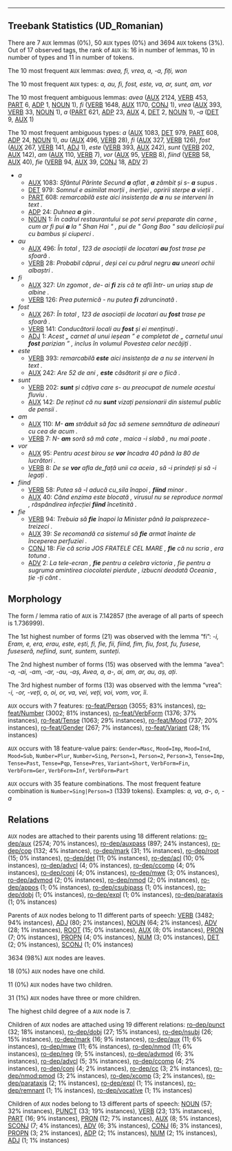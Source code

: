 

--------------------------------------------------------------------------------

## Treebank Statistics (UD_Romanian)

There are 7 `AUX` lemmas (0%), 50 `AUX` types (0%) and 3694 `AUX` tokens (3%).
Out of 17 observed tags, the rank of `AUX` is: 16 in number of lemmas, 10 in number of types and 11 in number of tokens.

The 10 most frequent `AUX` lemmas: <em>avea, fi, vrea, a, -a, fiți, won</em>

The 10 most frequent `AUX` types:  <em>a, au, fi, fost, este, va, ar, sunt, am, vor</em>

The 10 most frequent ambiguous lemmas: <em>avea</em> ([AUX]() 2124, [VERB]() 453, [PART]() 6, [ADP]() 1, [NOUN]() 1), <em>fi</em> ([VERB]() 1648, [AUX]() 1170, [CONJ]() 1), <em>vrea</em> ([AUX]() 393, [VERB]() 33, [NOUN]() 1), <em>a</em> ([PART]() 621, [ADP]() 23, [AUX]() 4, [DET]() 2, [NOUN]() 1), <em>-a</em> ([DET]() 9, [AUX]() 1)

The 10 most frequent ambiguous types:  <em>a</em> ([AUX]() 1083, [DET]() 979, [PART]() 608, [ADP]() 24, [NOUN]() 1), <em>au</em> ([AUX]() 496, [VERB]() 28), <em>fi</em> ([AUX]() 327, [VERB]() 126), <em>fost</em> ([AUX]() 267, [VERB]() 141, [ADJ]() 1), <em>este</em> ([VERB]() 393, [AUX]() 242), <em>sunt</em> ([VERB]() 202, [AUX]() 142), <em>am</em> ([AUX]() 110, [VERB]() 7), <em>vor</em> ([AUX]() 95, [VERB]() 8), <em>fiind</em> ([VERB]() 58, [AUX]() 40), <em>fie</em> ([VERB]() 94, [AUX]() 39, [CONJ]() 18, [ADV]() 2)


* <em>a</em>
  * [AUX]() 1083: <em>Sfântul Părinte Secund <b>a</b> aflat , <b>a</b> zâmbit și s- <b>a</b> supus .</em>
  * [DET]() 979: <em>Somnul e asimilat morții , inerției , opririi sterpe <b>a</b> vieții .</em>
  * [PART]() 608: <em>remarcabilă este aici insistența de <b>a</b> nu se interveni în text .</em>
  * [ADP]() 24: <em>Duhnea <b>a</b> gin .</em>
  * [NOUN]() 1: <em>În cadrul restaurantului se pot servi preparate din carne , cum ar fi pui <b>a</b> la " Shan Hai " , pui de " Gong Bao " sau delicioșii pui cu bambus și ciuperci .</em>
* <em>au</em>
  * [AUX]() 496: <em>În total , 123 de asociații de locatari <b>au</b> fost trase pe sfoară .</em>
  * [VERB]() 28: <em>Probabil căprui , deși cei cu părul negru <b>au</b> uneori ochii albaștri .</em>
* <em>fi</em>
  * [AUX]() 327: <em>Un zgomot , de- ai <b>fi</b> zis că te afli într- un uriaș stup de albine .</em>
  * [VERB]() 126: <em>Prea puternică - nu putea <b>fi</b> zdruncinată .</em>
* <em>fost</em>
  * [AUX]() 267: <em>În total , 123 de asociații de locatari au <b>fost</b> trase pe sfoară .</em>
  * [VERB]() 141: <em>Conducătorii locali au <b>fost</b> și ei menținuți .</em>
  * [ADJ]() 1: <em>Acest „ carnet al unui ieșean ” e completat de „ carnetul unui <b>fost</b> parizian ” , inclus în volumul Povestea celor necăjiți .</em>
* <em>este</em>
  * [VERB]() 393: <em>remarcabilă <b>este</b> aici insistența de a nu se interveni în text .</em>
  * [AUX]() 242: <em>Are 52 de ani , <b>este</b> căsătorit și are o fiică .</em>
* <em>sunt</em>
  * [VERB]() 202: <em><b>sunt</b> și câțiva care s- au preocupat de numele acestui fluviu .</em>
  * [AUX]() 142: <em>De reținut că nu <b>sunt</b> vizați pensionarii din sistemul public de pensii .</em>
* <em>am</em>
  * [AUX]() 110: <em>M- <b>am</b> străduit să fac să semene semnătura de adineauri cu cea de acum .</em>
  * [VERB]() 7: <em>N- <b>am</b> soră să mă cate , maica -i slabă , nu mai poate .</em>
* <em>vor</em>
  * [AUX]() 95: <em>Pentru acest birou se <b>vor</b> încadra 40 până la 80 de lucrători .</em>
  * [VERB]() 8: <em>De se <b>vor</b> afla de_față unii ca aceia , să -i prindeți și să -i legați .</em>
* <em>fiind</em>
  * [VERB]() 58: <em>Putea să -l aducă cu_sila înapoi , <b>fiind</b> minor .</em>
  * [AUX]() 40: <em>Când enzima este blocată , virusul nu se reproduce normal , răspândirea infecției <b>fiind</b> încetinită .</em>
* <em>fie</em>
  * [VERB]() 94: <em>Trebuia să <b>fie</b> înapoi la Minister până la paisprezece-treizeci .</em>
  * [AUX]() 39: <em>Se recomandă ca sistemul să <b>fie</b> armat înainte de începerea perfuziei .</em>
  * [CONJ]() 18: <em>Fie că scria JOS FRATELE CEL MARE , <b>fie</b> că nu scria , era totuna .</em>
  * [ADV]() 2: <em>La tele-ecran , <b>fie</b> pentru a celebra victoria , fie pentru a sugruma amintirea ciocolatei pierdute , izbucni deodată Oceania , ție -ți cânt .</em>

## Morphology

The form / lemma ratio of `AUX` is 7.142857 (the average of all parts of speech is 1.736999).

The 1st highest number of forms (21) was observed with the lemma “fi”: <em>-i, Eram, e, era, erau, este, ești, fi, fie, fii, fiind, fim, fiu, fost, fu, fusese, fuseseră, nefiind, sunt, suntem, sunteți</em>.

The 2nd highest number of forms (15) was observed with the lemma “avea”: <em>-a, -ai, -am, -ar, -au, -aș, Avea, a, a-, ai, am, ar, au, aș, ați</em>.

The 3rd highest number of forms (13) was observed with the lemma “vrea”: <em>-i, -or, -veți, o, oi, or, va, vei, veți, voi, vom, vor, îi</em>.

`AUX` occurs with 7 features: [ro-feat/Person]() (3055; 83% instances), [ro-feat/Number]() (3002; 81% instances), [ro-feat/VerbForm]() (1376; 37% instances), [ro-feat/Tense]() (1063; 29% instances), [ro-feat/Mood]() (737; 20% instances), [ro-feat/Gender]() (267; 7% instances), [ro-feat/Variant]() (28; 1% instances)

`AUX` occurs with 18 feature-value pairs: `Gender=Masc`, `Mood=Imp`, `Mood=Ind`, `Mood=Sub`, `Number=Plur`, `Number=Sing`, `Person=1`, `Person=2`, `Person=3`, `Tense=Imp`, `Tense=Past`, `Tense=Pqp`, `Tense=Pres`, `Variant=Short`, `VerbForm=Fin`, `VerbForm=Ger`, `VerbForm=Inf`, `VerbForm=Part`

`AUX` occurs with 35 feature combinations.
The most frequent feature combination is `Number=Sing|Person=3` (1339 tokens).
Examples: <em>a, va, a-, o, -a</em>


## Relations

`AUX` nodes are attached to their parents using 18 different relations: [ro-dep/aux]() (2574; 70% instances), [ro-dep/auxpass]() (897; 24% instances), [ro-dep/cop]() (132; 4% instances), [ro-dep/mark]() (31; 1% instances), [ro-dep/root]() (15; 0% instances), [ro-dep/det]() (11; 0% instances), [ro-dep/acl]() (10; 0% instances), [ro-dep/advcl]() (4; 0% instances), [ro-dep/ccomp]() (4; 0% instances), [ro-dep/conj]() (4; 0% instances), [ro-dep/mwe]() (3; 0% instances), [ro-dep/advmod]() (2; 0% instances), [ro-dep/nmod]() (2; 0% instances), [ro-dep/appos]() (1; 0% instances), [ro-dep/csubjpass]() (1; 0% instances), [ro-dep/dobj]() (1; 0% instances), [ro-dep/expl]() (1; 0% instances), [ro-dep/parataxis]() (1; 0% instances)

Parents of `AUX` nodes belong to 11 different parts of speech: [VERB]() (3482; 94% instances), [ADJ]() (80; 2% instances), [NOUN]() (64; 2% instances), [ADV]() (28; 1% instances), [ROOT]() (15; 0% instances), [AUX]() (8; 0% instances), [PRON]() (7; 0% instances), [PROPN]() (4; 0% instances), [NUM]() (3; 0% instances), [DET]() (2; 0% instances), [SCONJ]() (1; 0% instances)

3634 (98%) `AUX` nodes are leaves.

18 (0%) `AUX` nodes have one child.

11 (0%) `AUX` nodes have two children.

31 (1%) `AUX` nodes have three or more children.

The highest child degree of a `AUX` node is 7.

Children of `AUX` nodes are attached using 19 different relations: [ro-dep/punct]() (32; 18% instances), [ro-dep/dobj]() (27; 15% instances), [ro-dep/nsubj]() (26; 15% instances), [ro-dep/mark]() (16; 9% instances), [ro-dep/aux]() (11; 6% instances), [ro-dep/mwe]() (11; 6% instances), [ro-dep/nmod]() (11; 6% instances), [ro-dep/neg]() (9; 5% instances), [ro-dep/advmod]() (6; 3% instances), [ro-dep/advcl]() (5; 3% instances), [ro-dep/ccomp]() (4; 2% instances), [ro-dep/conj]() (4; 2% instances), [ro-dep/cc]() (3; 2% instances), [ro-dep/nmod:pmod]() (3; 2% instances), [ro-dep/xcomp]() (3; 2% instances), [ro-dep/parataxis]() (2; 1% instances), [ro-dep/expl]() (1; 1% instances), [ro-dep/remnant]() (1; 1% instances), [ro-dep/vocative]() (1; 1% instances)

Children of `AUX` nodes belong to 13 different parts of speech: [NOUN]() (57; 32% instances), [PUNCT]() (33; 19% instances), [VERB]() (23; 13% instances), [PART]() (16; 9% instances), [PRON]() (12; 7% instances), [AUX]() (8; 5% instances), [SCONJ]() (7; 4% instances), [ADV]() (6; 3% instances), [CONJ]() (6; 3% instances), [PROPN]() (3; 2% instances), [ADP]() (2; 1% instances), [NUM]() (2; 1% instances), [ADJ]() (1; 1% instances)

